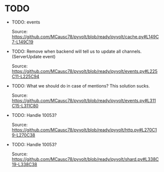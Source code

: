 # TODO

* TODO: events

  Source: https://github.com/MCausc78/pyvolt/blob/ready/pyvolt/cache.py#L149C7-L149C19

* TODO: Remove when backend will tell us to update all channels. (ServerUpdate event)

  Source: https://github.com/MCausc78/pyvolt/blob/ready/pyvolt/events.py#L225C11-L225C94

* TODO: What we should do in case of mentions? This solution sucks.

  Source: https://github.com/MCausc78/pyvolt/blob/ready/pyvolt/events.py#L311C15-L311C80

* TODO: Handle 10053?

  Source: https://github.com/MCausc78/pyvolt/blob/ready/pyvolt/http.py#L270C19-L270C38

* TODO: Handle 10053?

  Source: https://github.com/MCausc78/pyvolt/blob/ready/pyvolt/shard.py#L338C19-L338C38

